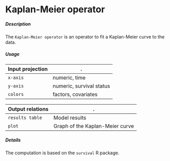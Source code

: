 # Kaplan-Meier operator

##### Description

The `Kaplan-Meier operator` is an operator to fit a Kaplan-Meier curve to the data.

##### Usage

Input projection|.
---|---
`x-axis`        | numeric, time 
`y-axis`        | numeric, survival status 
`colors`        | factors, covariates

Output relations|.
---|---
`results table` | Model results
`plot`        | Graph of the Kaplan-Meier curve

##### Details

The computation is based on the `survival` R package.

